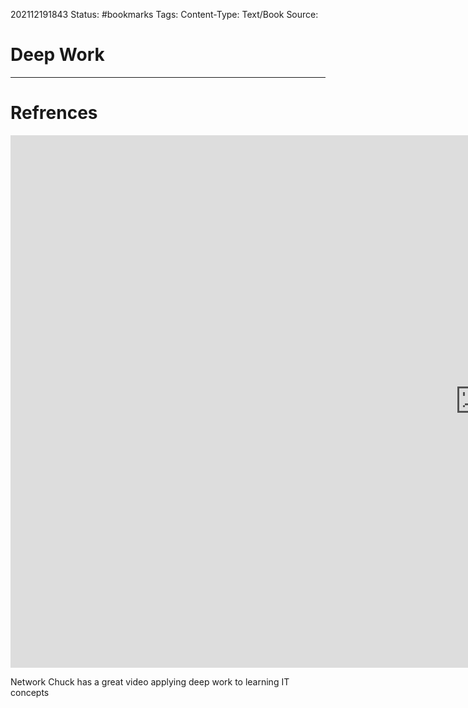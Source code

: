 202112191843
Status: #bookmarks
Tags:
Content-Type: Text/Book
Source:  

# Deep Work

---
# Refrences
<iframe width="1502" height="852" src="https://www.youtube.com/embed/bbkBJxOo4gg" title="YouTube video player" frameborder="0" allow="accelerometer; autoplay; clipboard-write; encrypted-media; gyroscope; picture-in-picture" allowfullscreen></iframe>

Network Chuck has a great video applying deep work to learning IT concepts